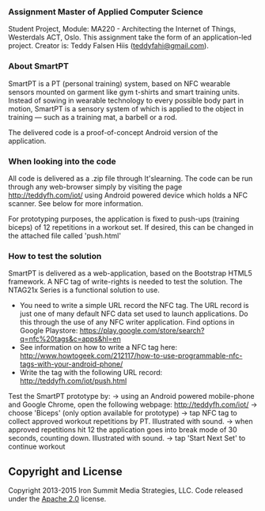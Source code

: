 
### Assignment Master of Applied Computer Science ###

Student Project, Module: MA220 - Architecting the Internet of Things, Westerdals ACT, Oslo.
This assignment take the form of an application-led project. 
Creator is: Teddy Falsen Hiis (teddyfahi@gmail.com).


### About SmartPT ###

SmartPT is a PT (personal training) system, based on NFC wearable sensors mounted on garment like gym t-shirts and smart training units. Instead of sowing in wearable technology to every possible body part in motion, SmartPT is a sensory system of which is applied to the object in training — such as a training mat, a barbell or a rod.

The delivered code is a proof-of-concept Android version of the application. 


### When looking into the code ###

All code is delivered as a .zip file through It'slearning. The code can be run through any web-browser simply by visiting the page http://teddyfh.com/iot/ using Android powered device which holds a NFC scanner.  See below for more information.

For prototyping purposes, the application is fixed to push-ups (training biceps) of 12 repetitions in a workout set. If desired, this can be changed in the attached file called 'push.html'



### How to test the solution ###

SmartPT is delivered as a web-application, based on the Bootstrap HTML5 framework. 
A NFC tag of write-rights is needed to test the solution. The NTAG21x Series is a functional solution to use.

- You need to write a simple URL record the NFC tag. The URL record is just one of many default NFC data set used to launch applications. Do this through the use of any NFC writer application. Find options in Google Playstore: https://play.google.com/store/search?q=nfc%20tags&c=apps&hl=en
- See information on how to write a NFC tag here: http://www.howtogeek.com/212117/how-to-use-programmable-nfc-tags-with-your-android-phone/
- Write the tag with the following URL record:
http://teddyfh.com/iot/push.html

Test the SmartPT prototype by:
-> using an Android powered mobile-phone and Google Chrome, open the following webpage: http://teddyfh.com/iot/ 
-> choose 'Biceps' (only option available for prototype)
-> tap NFC tag to collect approved workout repetitions by PT. Illustrated with sound.
-> when approved repetitions hit 12 the application goes into break mode of 30 seconds, counting down. Illustrated with sound.
-> tap 'Start Next Set' to continue workout


## Copyright and License

Copyright 2013-2015 Iron Summit Media Strategies, LLC. Code released under the [Apache 2.0](https://github.com/IronSummitMedia/startbootstrap-creative/blob/gh-pages/LICENSE) license.